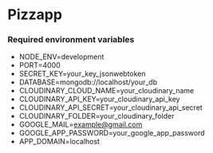 # Pizzapp

### Required environment variables

- NODE_ENV=development
- PORT=4000
- SECRET_KEY=your_key_jsonwebtoken
- DATABASE=mongodb://localhost/your_db
- CLOUDINARY_CLOUD_NAME=your_cloudinary_name
- CLOUDINARY_API_KEY=your_cloudinary_api_key
- CLOUDINARY_API_SECRET=your_cloudinary_api_secret
- CLOUDINARY_FOLDER=your_cloudinary_folder
- GOOGLE_MAIL=example@gmail.com
- GOOGLE_APP_PASSWORD=your_google_app_password
- APP_DOMAIN=localhost
